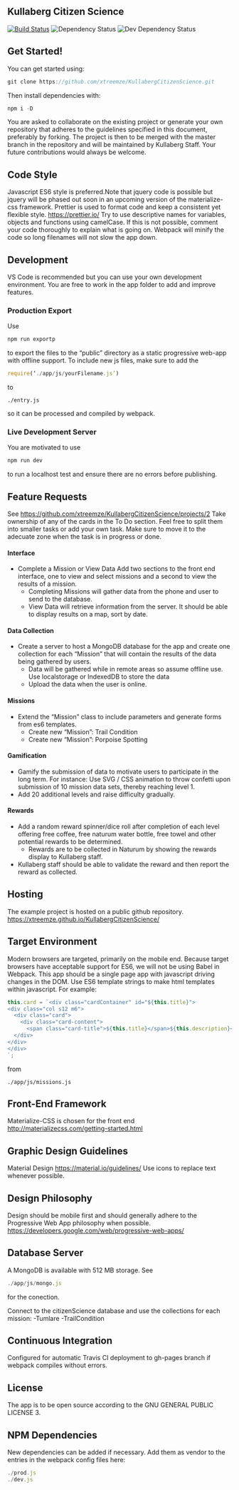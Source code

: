 ## Kullaberg Citizen Science
[![Build Status](https://travis-ci.org/xtreemze/KullabergCitizenScience.svg?branch=master)](https://travis-ci.org/xtreemze/KullabergCitizenScience) ![Dependency Status](https://david-dm.org/xtreemze/KullabergCitizenScience/status.svg?branch=master) ![Dev Dependency Status](https://david-dm.org/xtreemze/KullabergCitizenScience/dev-status.svg?branch=master)

## Get Started!
You can get started using:
```javascript
git clone https://github.com/xtreemze/KullabergCitizenScience.git
```

Then install dependencies with: 
```javascript
npm i -D
```

You are asked to collaborate on the existing project or generate your own repository that adheres to the guidelines specified in this document, preferably by forking. The project is then to be merged with the master branch in the repository and will be maintained by Kullaberg Staff. Your future contributions would always be welcome.

## Code Style
Javascript ES6 style is preferred.Note that jquery code is possible but jquery will be phased out soon in an upcoming version of the materialize-css framework. Prettier is used to format code and keep a consistent yet flexible style. https://prettier.io/ Try to use descriptive names for variables, objects and functions using camelCase. If this is not possible, comment your code thoroughly to explain what is going on. Webpack will minify the code so long filenames will not slow the app down.

## Development
VS Code is recommended but you can use your own development environment. You are free to work in the app folder to add and improve features. 

### Production Export

Use
```javascript
npm run exportp
```
to export the files to the “public” directory as a static progressive web-app with offline support. To include new js files, make sure to add the 
```javascript
require(‘./app/js/yourFilename.js’)
```
to  
```
./entry.js
```
 so it can be processed and compiled by webpack. 
 
 ### Live Development Server
 You are motivated to use 
 ```javascript
 npm run dev
 ```
 to run a localhost test and ensure there are no errors before publishing.

## Feature Requests
See
https://github.com/xtreemze/KullabergCitizenScience/projects/2
Take ownership of any of the cards in the To Do section. Feel free to split them into smaller tasks or add your own task. Make sure to move it to the adecuate zone when the task is in progress or done.


#### Interface
- Complete a Mission or View Data Add two sections to the front end interface, one to view and select missions and a second to view the results of a mission.
    - Completing Missions will gather data from the phone and user to send to the database.
    - View Data will retrieve information from the server. It should be able to display results on a map, sort by date.
#### Data Collection
- Create a server to host a MongoDB database for the app and create one collection for each “Mission” that will contain the results of the data being gathered by users.
    - Data will be gathered while in remote areas so assume offline use. Use localstorage or IndexedDB to store the data
    - Upload the data when the user is online.
#### Missions
- Extend the “Mission” class to include parameters and generate forms from es6 templates.
    - Create new “Mission”: Trail Condition
    - Create new “Mission”:  Porpoise Spotting
#### Gamification
- Gamify the submission of data to motivate users to participate in the long term. For instance: Use SVG / CSS animation to throw confetti upon submission of 10 mission data sets, thereby reaching level 1.
- Add 20 additional levels and raise difficulty gradually.
#### Rewards
- Add a random reward spinner/dice roll after completion of each level offering free coffee, free naturum water bottle, free towel and other potential rewards to be determined.
    - Rewards are to be collected in Naturum by showing the rewards display to Kullaberg staff.
- Kullaberg staff should be able to validate the reward and then report the reward as collected.

## Hosting
The example project is hosted on a public github repository. https://xtreemze.github.io/KullabergCitizenScience/


## Target Environment
Modern browsers are targeted, primarily on the mobile end. Because target browsers have acceptable support for ES6, we will not be using Babel in Webpack. This app should be a single page app with javascript driving changes in the DOM. Use ES6 template strings to make html templates within javascript. For example:
```javascript
this.card = `<div class="cardContainer" id="${this.title}">
<div class="col s12 m6">
  <div class="card">
    <div class="card-content">
      <span class="card-title">${this.title}</span>${this.description}</div>
  </div>
</div>
</div>
`;
```
from

``
./app/js/missions.js
``

## Front-End Framework
Materialize-CSS is chosen for the front end http://materializecss.com/getting-started.html

## Graphic Design Guidelines
Material Design https://material.io/guidelines/
Use icons to replace text whenever possible.

## Design Philosophy
Design should be mobile first and should generally adhere to the Progressive Web App philosophy when possible. https://developers.google.com/web/progressive-web-apps/

## Database Server
A MongoDB is available with 512 MB storage. See
```javascript
./app/js/mongo.js
```
for the conection.

Connect to the citizenScience database and use the collections for each mission:
-Tumlare
-TrailCondition

## Continuous Integration
Configured for automatic Travis CI deployment to gh-pages branch if webpack compiles without errors.

## License
The app is to be open source according to the GNU GENERAL PUBLIC LICENSE 3. 

## NPM Dependencies
New dependencies can be added if necessary. Add them as vendor to the entries in the webpack config files here:
```javascript
./prod.js
./dev.js
```
